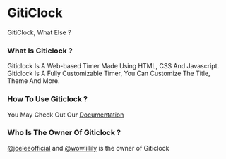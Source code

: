 # GitiClock
GitiClock, What Else ?

### What Is Giticlock ?
Giticlock Is A Web-based Timer Made Using HTML, CSS And Javascript. Giticlock Is A Fully Customizable Timer, You Can Customize The Title, Theme And More.

### How To Use Giticlock ? 
You May Check Out Our [Documentation](https://timer.js.org/docs)

### Who Is The Owner Of Giticlock ?
[@joeleeofficial](mailto:tojoeleeofficial@gmail.com) and [@wowlillily](https://github.com/wowlillily) is the owner of Giticlock
